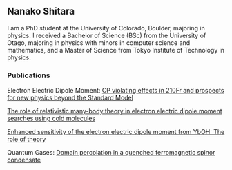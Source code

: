 ## Nanako Shitara

I am a PhD student at the University of Colorado, Boulder, majoring in physics. I received a Bachelor of Science (BSc) from the University of Otago, majoring in physics with minors in computer science and mathematics, and a Master of Science from Tokyo Institute of Technology in physics.

### Publications

Electron Electric Dipole Moment:
[CP violating effects in 210Fr and prospects for new physics beyond the Standard Model](https://doi.org/10.1007/JHEP02(2021)124)

[The role of relativistic many-body theory in electron electric dipole moment searches using cold molecules](https://doi.org/10.3390/atoms7020058)

[Enhanced sensitivity of the electron electric dipole moment from YbOH: The role of theory](https://link.aps.org/doi/10.1103/PhysRevA.99.062502)

Quantum Gases:
[Domain percolation in a quenched ferromagnetic spinor condensate](http://iopscience.iop.org/article/10.1088/1367-2630/aa7e70/meta)


